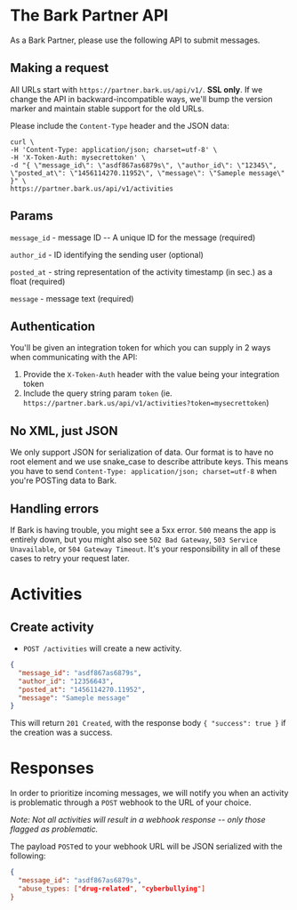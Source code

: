 The Bark Partner API
====================

As a Bark Partner, please use the following API to submit messages.


Making a request
----------------

All URLs start with `https://partner.bark.us/api/v1/`. **SSL only**. If we change the API in backward-incompatible ways, we'll bump the version marker and maintain stable support for the old URLs.

Please include the `Content-Type` header and the JSON data:

```shell
curl \
-H 'Content-Type: application/json; charset=utf-8' \
-H 'X-Token-Auth: mysecrettoken' \
-d "{ \"message_id\": \"asdf867as6879s\", \"author_id\": \"12345\", \"posted_at\": \"1456114270.11952\", \"message\": \"Sameple message\" }" \
https://partner.bark.us/api/v1/activities
```

Params
-------------

`message_id` - message ID -- A unique ID for the message (required)

`author_id` - ID identifying the sending user (optional)

`posted_at` - string representation of the activity timestamp (in sec.) as a float (required)

`message` - message text (required)


Authentication
--------------

You'll be given an integration token for which you can supply in 2 ways when
communicating with the API:

1. Provide the `X-Token-Auth` header with the value being your integration
   token
2. Include the query string param `token` (ie.
   `https://partner.bark.us/api/v1/activities?token=mysecrettoken`)

No XML, just JSON
-----------------

We only support JSON for serialization of data. Our format is to have no root element and we use snake\_case to describe attribute keys. This means you have to send `Content-Type: application/json; charset=utf-8` when you're POSTing data to Bark.


Handling errors
---------------

If Bark is having trouble, you might see a 5xx error. `500` means the app is entirely down, but you might also see `502 Bad Gateway`, `503 Service Unavailable`, or `504 Gateway Timeout`. It's your responsibility in all of these cases to retry your request later.


Activities
========

Create activity
--------------

* `POST /activities` will create a new activity.

```json
{
  "message_id": "asdf867as6879s",
  "author_id": "12356643",
  "posted_at": "1456114270.11952",
  "message": "Sameple message"
}
```

This will return `201 Created`, with the response body `{ "success": true }` if the creation was a success.

Responses
=========

In order to prioritize incoming messages, we will notify you when an activity
is problematic through a `POST` webhook to the URL of your choice.

_Note: Not all activities will result in a webhook response -- only those flagged as problematic._

The payload `POST`ed to your webhook URL will be JSON serialized with the
following:

```json
{
  "message_id": "asdf867as6879s",
  "abuse_types: ["drug-related", "cyberbullying"]
}
```
